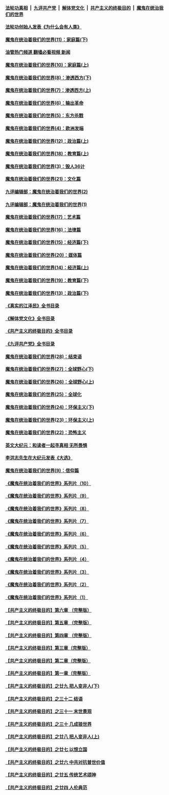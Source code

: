 ####  [法轮功真相](../../../../basic/blob/master/README.md?t=03231211) &nbsp;|&nbsp; [九评共产党](../../../../9ping.md/blob/master/README.md?t=03231211) &nbsp;|&nbsp; [解体党文化](../../../../jtdwh.md/blob/master/README.md?t=03231211)  &nbsp;|&nbsp; [共产主义的终极目的](../../../../gczydzjmd.md/blob/master/README.md?t=03231211) &nbsp;|&nbsp; [魔鬼在统治我们的世界](../../../../mgztzwmdsj.md/blob/master/README.md?t=03231211) 

#### [法轮功创始人发表《为什么会有人类》](../pages/nsc422/n13912117.md?t=03231211) 

#### [魔鬼在统治着我们的世界(11)：家庭篇(下)](../pages/nsc422/n10440961.md?t=03231211) 

#### [油管热门频道 翻墙必看视频 新闻](http://129.146.143.75:81/youtube.html?03231211)

#### [魔鬼在统治着我们的世界(10)：家庭篇(上)](../pages/nsc422/n10435448.md?t=03231211) 

#### [魔鬼在统治着我们的世界(8)：渗透西方(下)](../pages/nsc422/n10429603.md?t=03231211) 

#### [魔鬼在统治着我们的世界(7)：渗透西方(上)](../pages/nsc422/n10426013.md?t=03231211) 

#### [魔鬼在统治着我们的世界(6)：输出革命](../pages/nsc422/n10421536.md?t=03231211) 

#### [魔鬼在统治着我们的世界(5)：东方杀戮](../pages/nsc422/n10417707.md?t=03231211) 

#### [魔鬼在统治着我们的世界(4)：欧洲发端](../pages/nsc422/n10414890.md?t=03231211) 

#### [魔鬼在统治着我们的世界(12)：政治篇(上)](../pages/nsc422/n10444576.md?t=03231211) 

#### [魔鬼在统治着我们的世界(18)：教育篇(上)](../pages/nsc422/n10526970.md?t=03231211) 

#### [魔鬼在统治着我们的世界(3)：毁人36计](../pages/nsc422/n10411583.md?t=03231211) 

#### [魔鬼在统治着我们的世界(21)：文化篇](../pages/nsc422/n10597706.md?t=03231211) 

#### [九评编辑部：魔鬼在统治着我们的世界(2)](../pages/nsc422/n10410036.md?t=03231211) 

#### [九评编辑部：魔鬼在统治着我们的世界(1)](../pages/nsc422/n10406825.md?t=03231211) 

#### [魔鬼在统治着我们的世界(17)：艺术篇](../pages/nsc422/n10499093.md?t=03231211) 

#### [魔鬼在统治着我们的世界(16)：法律篇](../pages/nsc422/n10485969.md?t=03231211) 

#### [魔鬼在统治着我们的世界(15)：经济篇(下)](../pages/nsc422/n10469975.md?t=03231211) 

#### [魔鬼在统治着我们的世界(20)：媒体篇](../pages/nsc422/n10586579.md?t=03231211) 

#### [魔鬼在统治着我们的世界(14)：经济篇(上)](../pages/nsc422/n10457370.md?t=03231211) 

#### [魔鬼在统治着我们的世界(19)：教育篇(下)](../pages/nsc422/n10564808.md?t=03231211) 

#### [魔鬼在统治着我们的世界(13)：政治篇(下)](../pages/nsc422/n10448270.md?t=03231211) 

#### [《真实的江泽民》全书目录](../pages/nsc422/n13721399.md?t=03231211) 

#### [《解体党文化》全书目录](../pages/nsc422/n13721157.md?t=03231211) 

#### [《共产主义的终极目的》全书目录](../pages/nsc422/n13721048.md?t=03231211) 

#### [《九评共产党》全书目录](../pages/nsc422/n13708085.md?t=03231211) 

#### [魔鬼在统治着我们的世界(28)：结束语](../pages/nsc422/n10936246.md?t=03231211) 

#### [魔鬼在统治着我们的世界(27)：全球野心(下)](../pages/nsc422/n10928319.md?t=03231211) 

#### [魔鬼在统治着我们的世界(26)：全球野心(上)](../pages/nsc422/n10900318.md?t=03231211) 

#### [魔鬼在统治着我们的世界(25)：全球化](../pages/nsc422/n10788205.md?t=03231211) 

#### [魔鬼在统治着我们的世界(24)：环保主义(下)](../pages/nsc422/n10695307.md?t=03231211) 

#### [魔鬼在统治着我们的世界(23)：环保主义(上)](../pages/nsc422/n10688613.md?t=03231211) 

#### [魔鬼在统治着我们的世界(22)：恐怖主义](../pages/nsc422/n10614727.md?t=03231211) 

#### [英文大纪元：和读者一起寻真相 无所畏惧](../pages/nsc422/n12542027.md?t=03231211) 

#### [李洪志先生在大纪元发表《大选》](../pages/nsc422/n12534746.md?t=03231211) 

#### [魔鬼在统治着我们的世界(9)：信仰篇](../pages/nsc422/n10432159.md?t=03231211) 

#### [《魔鬼在统治着我们的世界》系列片（10）](../pages/nsc422/n12292670.md?t=03231211) 

#### [《魔鬼在统治着我们的世界》系列片（9）](../pages/nsc422/n12290859.md?t=03231211) 

#### [《魔鬼在统治着我们的世界》系列片（8）](../pages/nsc422/n12287445.md?t=03231211) 

#### [《魔鬼在统治着我们的世界》系列片（7）](../pages/nsc422/n12283425.md?t=03231211) 

#### [《魔鬼在统治着我们的世界》系列片（6）](../pages/nsc422/n12282314.md?t=03231211) 

#### [《魔鬼在统治着我们的世界》系列片（5）](../pages/nsc422/n12281419.md?t=03231211) 

#### [《魔鬼在统治着我们的世界》系列片（4）](../pages/nsc422/n12274024.md?t=03231211) 

#### [《魔鬼在统治着我们的世界》系列片（3）](../pages/nsc422/n12271322.md?t=03231211) 

#### [《魔鬼在统治着我们的世界》系列片（2）](../pages/nsc422/n12269049.md?t=03231211) 

#### [《魔鬼在统治着我们的世界》系列片（1）](../pages/nsc422/n12267575.md?t=03231211) 

#### [【共产主义的终极目的】第六章 （完整版）](../pages/nsc422/n11428913.md?t=03231211) 

#### [【共产主义的终极目的】第五章 （完整版）](../pages/nsc422/n11428912.md?t=03231211) 

#### [【共产主义的终极目的】第四章 （完整版）](../pages/nsc422/n11428907.md?t=03231211) 

#### [【共产主义的终极目的】第三章（完整版）](../pages/nsc422/n11428848.md?t=03231211) 

#### [【共产主义的终极目的】第二章（完整版）](../pages/nsc422/n11428831.md?t=03231211) 

#### [【共产主义的终极目的】第一章（完整版）](../pages/nsc422/n11417651.md?t=03231211) 

#### [【共产主义的终极目的】之廿九 把人变非人(下)](../pages/nsc422/n11344140.md?t=03231211) 

#### [【共产主义的终极目的】之三十二 结语](../pages/nsc422/n11360535.md?t=03231211) 

#### [【共产主义的终极目的】之三十一 末世景观](../pages/nsc422/n11351129.md?t=03231211) 

#### [【共产主义的终极目的】之三十 几成狼世界](../pages/nsc422/n11348280.md?t=03231211) 

#### [【共产主义的终极目的】之廿八 把人变非人(上)](../pages/nsc422/n11340492.md?t=03231211) 

#### [【共产主义的终极目的】之廿七 以恨立国](../pages/nsc422/n11336944.md?t=03231211) 

#### [【共产主义的终极目的】之廿六 中共对抗普世价值](../pages/nsc422/n11324785.md?t=03231211) 

#### [【共产主义的终极目的】之廿五 传统艺术颂神](../pages/nsc422/n11296396.md?t=03231211) 

#### [【共产主义的终极目的】之廿四 人伦典范](../pages/nsc422/n11296397.md?t=03231211) 

<img src='http://gfw-breaker.win/goodnews/indexes/nsc422.md' width='0px' height='0px'/>
